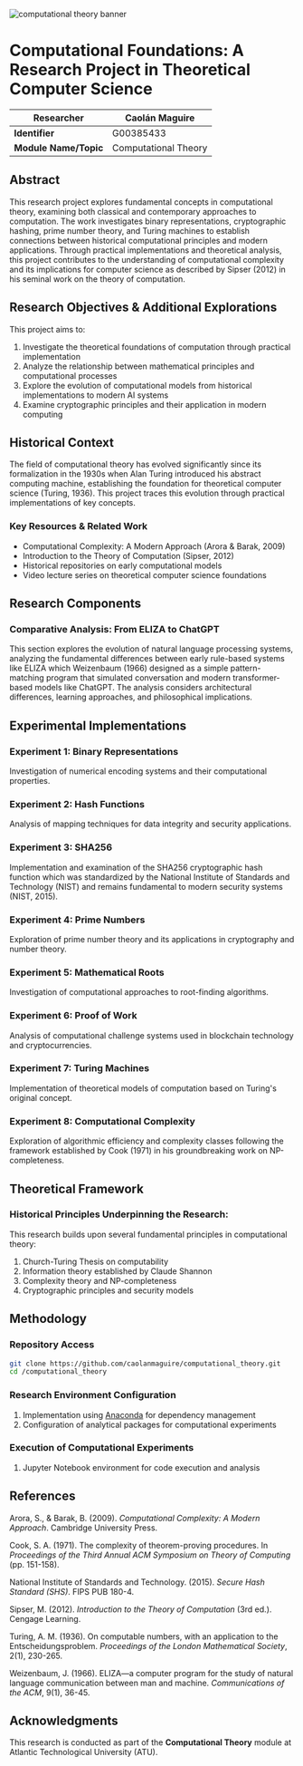 ![computational theory banner](https://github.com/caolanmaguire/calsickofthis/blob/main/COMPUTAT.png)

# Computational Foundations: A Research Project in Theoretical Computer Science

| **Researcher**       | Caolán Maguire       |
|----------------------|--------------------------|
| **Identifier**       | G00385433               |
| **Module Name/Topic**  | Computational Theory    |

## Abstract

This research project explores fundamental concepts in computational theory, examining both classical and contemporary approaches to computation. The work investigates binary representations, cryptographic hashing, prime number theory, and Turing machines to establish connections between historical computational principles and modern applications. Through practical implementations and theoretical analysis, this project contributes to the understanding of computational complexity and its implications for computer science as described by Sipser (2012) in his seminal work on the theory of computation.

## Research Objectives & Additional Explorations

This project aims to:
1. Investigate the theoretical foundations of computation through practical implementation
2. Analyze the relationship between mathematical principles and computational processes
3. Explore the evolution of computational models from historical implementations to modern AI systems
4. Examine cryptographic principles and their application in modern computing

## Historical Context

The field of computational theory has evolved significantly since its formalization in the 1930s when Alan Turing introduced his abstract computing machine, establishing the foundation for theoretical computer science (Turing, 1936). This project traces this evolution through practical implementations of key concepts.

### Key Resources & Related Work

- Computational Complexity: A Modern Approach (Arora & Barak, 2009)
- Introduction to the Theory of Computation (Sipser, 2012)
- Historical repositories on early computational models
- Video lecture series on theoretical computer science foundations

## Research Components

### Comparative Analysis: From ELIZA to ChatGPT

This section explores the evolution of natural language processing systems, analyzing the fundamental differences between early rule-based systems like ELIZA which Weizenbaum (1966) designed as a simple pattern-matching program that simulated conversation and modern transformer-based models like ChatGPT. The analysis considers architectural differences, learning approaches, and philosophical implications.

## Experimental Implementations

### Experiment 1: Binary Representations
Investigation of numerical encoding systems and their computational properties.

### Experiment 2: Hash Functions
Analysis of mapping techniques for data integrity and security applications.

### Experiment 3: SHA256
Implementation and examination of the SHA256 cryptographic hash function which was standardized by the National Institute of Standards and Technology (NIST) and remains fundamental to modern security systems (NIST, 2015).

### Experiment 4: Prime Numbers
Exploration of prime number theory and its applications in cryptography and number theory.

### Experiment 5: Mathematical Roots
Investigation of computational approaches to root-finding algorithms.

### Experiment 6: Proof of Work
Analysis of computational challenge systems used in blockchain technology and cryptocurrencies.

### Experiment 7: Turing Machines
Implementation of theoretical models of computation based on Turing's original concept.

### Experiment 8: Computational Complexity
Exploration of algorithmic efficiency and complexity classes following the framework established by Cook (1971) in his groundbreaking work on NP-completeness.

## Theoretical Framework

### Historical Principles Underpinning the Research:

This research builds upon several fundamental principles in computational theory:

1. Church-Turing Thesis on computability
2. Information theory established by Claude Shannon
3. Complexity theory and NP-completeness
4. Cryptographic principles and security models

## Methodology

### Repository Access
```bash
git clone https://github.com/caolanmaguire/computational_theory.git
cd /computational_theory
```

### Research Environment Configuration
1. Implementation using [Anaconda](https://www.anaconda.com/products/distribution) for dependency management
2. Configuration of analytical packages for computational experiments

### Execution of Computational Experiments
1. Jupyter Notebook environment for code execution and analysis

## References

Arora, S., & Barak, B. (2009). *Computational Complexity: A Modern Approach*. Cambridge University Press.

Cook, S. A. (1971). The complexity of theorem-proving procedures. In *Proceedings of the Third Annual ACM Symposium on Theory of Computing* (pp. 151-158).

National Institute of Standards and Technology. (2015). *Secure Hash Standard (SHS)*. FIPS PUB 180-4.

Sipser, M. (2012). *Introduction to the Theory of Computation* (3rd ed.). Cengage Learning.

Turing, A. M. (1936). On computable numbers, with an application to the Entscheidungsproblem. *Proceedings of the London Mathematical Society*, 2(1), 230-265.

Weizenbaum, J. (1966). ELIZA—a computer program for the study of natural language communication between man and machine. *Communications of the ACM*, 9(1), 36-45.

## Acknowledgments

This research is conducted as part of the **Computational Theory** module at Atlantic Technological University (ATU).